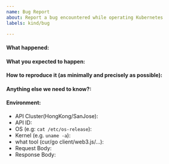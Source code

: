 ```yaml
---
name: Bug Report
about: Report a bug encountered while operating Kubernetes
labels: kind/bug

---
```


<!-- Please use this template while reporting a bug and provide as much info as possible. Not doing so may result in your bug not being addressed in a timely manner. Thanks!

If the matter is security related, please disclose it privately via https://kubernetes.io/security/
-->


#### What happened:

#### What you expected to happen:

#### How to reproduce it (as minimally and precisely as possible):

#### Anything else we need to know?:

#### Environment:
- API Cluster(HongKong/SanJose):
- API ID:
- OS (e.g: `cat /etc/os-release`):
- Kernel (e.g. `uname -a`):
- what tool (cur/go client/web3.js/...):
- Request Body:
- Response Body:
